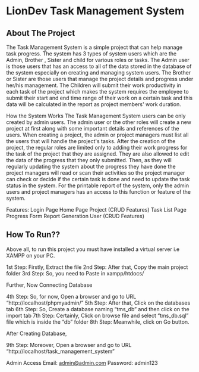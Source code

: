 # LionDev Task Management System

## About The Project
The Task Management System is a simple project that can help manage task progress. The system has 3 types of system users which are the Admin, Brother , Sister and child for various roles or tasks.
The Admin user is those users that has an access to all of the data stored in the database of the system especially on creating and managing system users. 
The Brother or Sister are those users that manage the project details and progress under her/his management.
The Children will submit their work productivity in each task of the project
which makes the system requires the employee to submit their start and end time range of their work on a certain task and this data will be calculated in the report as project members' work duration.

How the System Works
The Task Management System users can be only created by admin users. The admin user or the other roles will create a new project at first along with some important details and references of the users. When creating a project, the admin or project managers must list all the users that will handle the project's tasks. After the creation of the project, the regular roles are limited only to adding their work progress for the task of the project that they are assigned. They are also allowed to edit the data of the progress that they only submitted.
Then, as they will regularly updating the system about the progress they have done the project managers will read or scan their activities so the project manager can check or decide if the certain task is done and need to update the task status in the system.
For the printable report of the system, only the admin users and project managers has an access to this function or feature of the system.

Features:
Login Page
Home Page
Project (CRUD Features)
Task List Page
Progress Form
Report Generation
User (CRUD Features)

## How To Run??
Above all, to run this project you must have installed a virtual server i.e XAMPP on your PC.

1st Step: Firstly, Extract the file
2nd Step: After that, Copy the main project folder
3rd Step: So, you need to Paste in xampp/htdocs/

Further, Now Connecting Database

4th Step: So, for now, Open a browser and go to URL “http://localhost/phpmyadmin/”
5th Step: After that, Click on the databases tab
6th Step: So, Create a database naming “tms_db” and then click on the import tab
7th Step: Certainly, Click on browse file and select “tms_db.sql” file which is inside the “db” folder
8th Step: Meanwhile, click on Go button.

After Creating Database,

9th Step: Moreover, Open a browser and go to URL “http://localhost/task_management_system”

Admin Access
Email: admin@admin.com
Password: admin123
